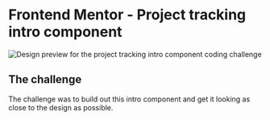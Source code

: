 # Frontend Mentor - Project tracking intro component

![Design preview for the project tracking intro component coding challenge](https://res.cloudinary.com/dz209s6jk/image/upload/v1562939543/Challenges/quaxtotuavno8ieuobbx.jpg)

## The challenge

The challenge was to build out this intro component and get it looking as close to the design as possible.
